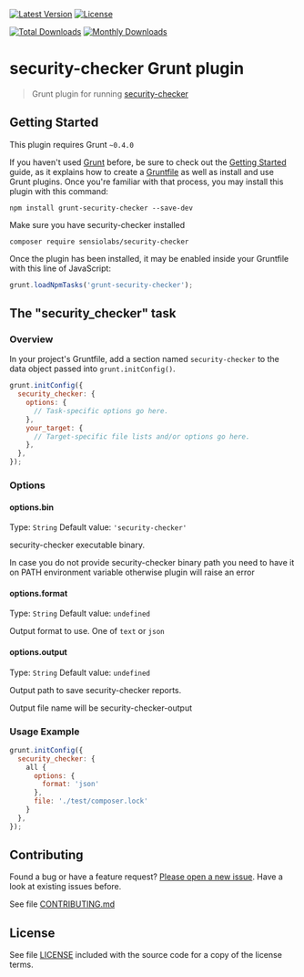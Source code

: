 [![Latest Version](https://img.shields.io/npm/v/grunt-security-checker.svg?style=flat-square)](https://npmjs.org/package/grunt-security-checker)
[![License](https://img.shields.io/github/license/juliangut/grunt-security-checker.svg?style=flat-square)](https://github.com/juliangut/grunt-security-checker/blob/master/LICENSE)

[![Total Downloads](https://img.shields.io/npm/dt/grunt-security-checker.svg?style=flat-square)](https://npmjs.org/package/grunt-security-checker)
[![Monthly Downloads](https://img.shields.io/npm/dm/grunt-security-checker.svg?style=flat-square)](https://npmjs.org/package/grunt-security-checker)

# security-checker Grunt plugin

> Grunt plugin for running [security-checker](https://github.com/sensiolabs/security-checker)

## Getting Started
This plugin requires Grunt `~0.4.0`

If you haven't used [Grunt](http://gruntjs.com/) before, be sure to check out the [Getting Started](http://gruntjs.com/getting-started) guide, as it explains how to create a [Gruntfile](http://gruntjs.com/sample-gruntfile) as well as install and use Grunt plugins. Once you're familiar with that process, you may install this plugin with this command:

```shell
npm install grunt-security-checker --save-dev
```

Make sure you have security-checker installed

```shell
composer require sensiolabs/security-checker
```

Once the plugin has been installed, it may be enabled inside your Gruntfile with this line of JavaScript:

```js
grunt.loadNpmTasks('grunt-security-checker');
```

## The "security_checker" task

### Overview
In your project's Gruntfile, add a section named `security-checker` to the data object passed into `grunt.initConfig()`.

```js
grunt.initConfig({
  security_checker: {
    options: {
      // Task-specific options go here.
    },
    your_target: {
      // Target-specific file lists and/or options go here.
    },
  },
});
```

### Options

#### options.bin
Type: `String`
Default value: `'security-checker'`

security-checker executable binary.

In case you do not provide security-checker binary path you need to have it on PATH environment variable otherwise plugin will raise an error

#### options.format
Type: `String`
Default value: `undefined`

Output format to use. One of `text` or `json`

#### options.output
Type: `String`
Default value: `undefined`

Output path to save security-checker reports.

Output file name will be security-checker-output

### Usage Example

```js
grunt.initConfig({
  security_checker: {
    all {
      options: {
        format: 'json'
      },
      file: './test/composer.lock'
    }
  },
});
```

## Contributing

Found a bug or have a feature request? [Please open a new issue](https://github.com/juliangut/grunt-security-checker/issues). Have a look at existing issues before.

See file [CONTRIBUTING.md](https://github.com/juliangut/grunt-security-checker/blob/master/CONTRIBUTING.md)

## License

See file [LICENSE](https://github.com/juliangut/grunt-security-checker/blob/master/LICENSE) included with the source code for a copy of the license terms.
